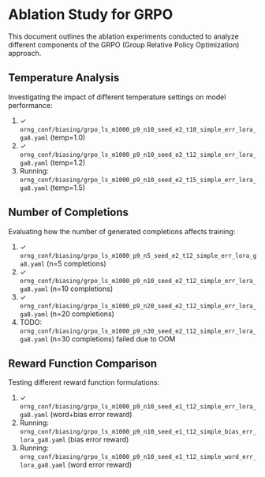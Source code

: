# Ablation Study for GRPO

This document outlines the ablation experiments conducted to analyze different components of the GRPO (Group Relative Policy Optimization) approach.

## Temperature Analysis

Investigating the impact of different temperature settings on model performance:

1. ✓ `orng_conf/biasing/grpo_ls_m1000_p9_n10_seed_e2_t10_simple_err_lora_ga8.yaml` (temp=1.0)
2. ✓ `orng_conf/biasing/grpo_ls_m1000_p9_n10_seed_e2_t12_simple_err_lora_ga8.yaml` (temp=1.2)
3. Running: `orng_conf/biasing/grpo_ls_m1000_p9_n10_seed_e2_t15_simple_err_lora_ga8.yaml` (temp=1.5)

## Number of Completions

Evaluating how the number of generated completions affects training:

1. ✓ `orng_conf/biasing/grpo_ls_m1000_p9_n5_seed_e2_t12_simple_err_lora_ga8.yaml` (n=5 completions)
2. ✓ `orng_conf/biasing/grpo_ls_m1000_p9_n10_seed_e2_t12_simple_err_lora_ga8.yaml` (n=10 completions)
3. ✓ `orng_conf/biasing/grpo_ls_m1000_p9_n20_seed_e2_t12_simple_err_lora_ga8.yaml` (n=20 completions)
4. TODO: `orng_conf/biasing/grpo_ls_m1000_p9_n30_seed_e2_t12_simple_err_lora_ga8.yaml` (n=30 completions) failed due to OOM

## Reward Function Comparison

Testing different reward function formulations:

1. ✓ `orng_conf/biasing/grpo_ls_m1000_p9_n10_seed_e1_t12_simple_err_lora_ga8.yaml` (word+bias error reward)
2. Running: `orng_conf/biasing/grpo_ls_m1000_p9_n10_seed_e1_t12_simple_bias_err_lora_ga8.yaml` (bias error reward)
3. Running: `orng_conf/biasing/grpo_ls_m1000_p9_n10_seed_e1_t12_simple_word_err_lora_ga8.yaml` (word error reward)